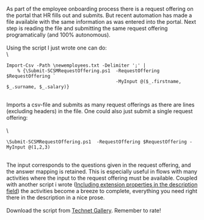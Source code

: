 As part of the employee onboarding process there is a request offering
on the portal that HR fills out and submits. But recent automation has
made a file available with the same information as was entered into the
portal. Next step is reading the file and submitting the same request
offering programatically (and 100% autonomous).\
\
Using the script I just wrote one can do:\
\

<div>

    Import-Csv -Path \newemployees.txt -Delimiter ';' | 
        % {\Submit-SCSMRequestOffering.ps1  -RequestOffering $RequestOffering `
                                            -MyInput @($_.firstname, $_.surname, $_.salary)}

</div>

\
Imports a csv-file and submits as many request offerings as there are
lines (excluding headers) in the file. One could also just submit a
single request offering:\
\
\

<div>

    \Submit-SCSMRequestOffering.ps1  -RequestOffering $RequestOffering -MyInput @(1,2,3)

</div>

\
The input corresponds to the questions given in the request offering,
and the answer mapping is retained. This is especially useful in flows
with many activities where the input to the request offering must be
available. Coupled with another script i wrote ([Including extension
properties in the description
field](http://codebeaver.blogspot.dk/2014/02/scorch-including-extension-properties.html))
the activities become a breeze to complete, everything you need right
there in the description in a nice prose.\
\
Download the script from [Technet
Gallery](https://gallery.technet.microsoft.com/Submit-SCSM-Request-22b0488c).
Remember to rate!

<div>

</div>

